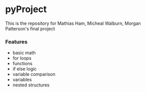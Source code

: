 # pyProject  
 This is the repository for Mathias Ham, Micheal Walburn, Morgan Patterson's final project  

### Features
 - basic math
 - for loops
 - functions
 - if else logic
 - variable comparison
 - variables
 - nested structures
